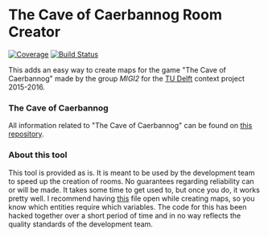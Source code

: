 # The Cave of Caerbannog Room Creator
[![Coverage](http://crielaard.co.uk/other_resources/badge.svg)](http://www.urbandictionary.com/define.php?term=seems%20legit)
[![Build Status](https://travis-ci.org/BCrlrd/MIGI2_RoomCreator.svg?branch=master)](https://travis-ci.org/BCrlrd/MIGI2_RoomCreator)

This adds an easy way to create maps for the game "The Cave of Caerbannog" made by the group *MIGI2* for the [TU Delft] context project 2015-2016.

### The Cave of Caerbannog
All information related to "The Cave of Caerbannog" can be found on [this repository].

### About this tool
This tool is provided as is. It is meant to be used by the development team to speed up the creation of rooms. No guarantees regarding reliability can or will be made. It takes some time to get used to, but once you do, it works pretty well.
I recommend having [this] file open while creating maps, so you know which entities require which variables. The code for this has been hacked together over a short period of time and in no way reflects the quality standards of the development team.

[TU Delft]: http://tudelft.nl/
[this repository]: https://github.com/Taeir/ContextProject-MIGI2
[this]: https://raw.githubusercontent.com/BCrlrd/MIGI2_RoomCreator/master/CaerbannogRoomFormat.crf
